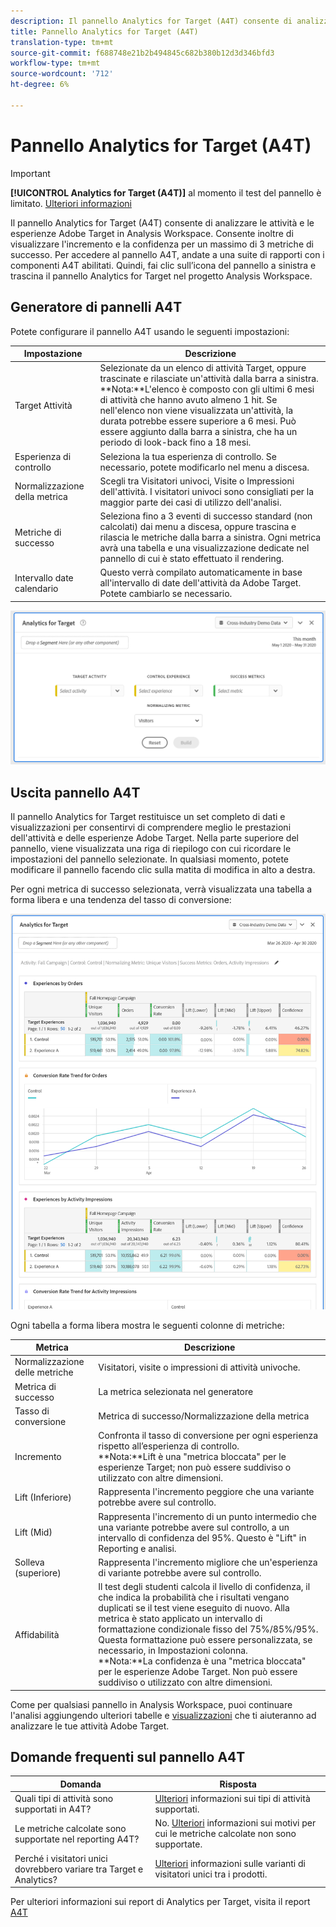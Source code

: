 ```yaml
---
description: Il pannello Analytics for Target (A4T) consente di analizzare le attività e le esperienze Adobe Target in Analysis Workspace.
title: Pannello Analytics for Target (A4T)
translation-type: tm+mt
source-git-commit: f688748e21b2b494845c682b380b12d3d346bfd3
workflow-type: tm+mt
source-wordcount: '712'
ht-degree: 6%

---
```



# Pannello Analytics for Target (A4T)

>[!IMPORTANT]
>
>**[!UICONTROL Analytics for Target (A4T)]** al momento il test del pannello è limitato. [Ulteriori informazioni](https://docs.adobe.com/content/help/it-IT/analytics/landing/an-releases.html)

Il pannello Analytics for Target (A4T) consente di analizzare le attività e le esperienze Adobe Target in Analysis Workspace. Consente inoltre di visualizzare l&#39;incremento e la confidenza per un massimo di 3 metriche di successo. Per accedere al pannello A4T, andate a una suite di rapporti con i componenti A4T abilitati. Quindi, fai clic sull’icona del pannello a sinistra e trascina il pannello Analytics for Target nel progetto Analysis Workspace.

## Generatore di pannelli A4T

Potete configurare il pannello A4T usando le seguenti impostazioni:

| Impostazione | Descrizione |
|---|---|
| Target Attività | Selezionate da un elenco di attività Target, oppure trascinate e rilasciate un&#39;attività dalla barra a sinistra.<br>**Nota:**L&#39;elenco è composto con gli ultimi 6 mesi di attività che hanno avuto almeno 1 hit. Se nell&#39;elenco non viene visualizzata un&#39;attività, la durata potrebbe essere superiore a 6 mesi. Può essere aggiunto dalla barra a sinistra, che ha un periodo di look-back fino a 18 mesi. |
| Esperienza di controllo | Seleziona la tua esperienza di controllo. Se necessario, potete modificarlo nel menu a discesa. |
| Normalizzazione della metrica | Scegli tra Visitatori univoci, Visite o Impressioni dell&#39;attività. I visitatori univoci sono consigliati per la maggior parte dei casi di utilizzo dell&#39;analisi. |
| Metriche di successo | Seleziona fino a 3 eventi di successo standard (non calcolati) dai menu a discesa, oppure trascina e rilascia le metriche dalla barra a sinistra. Ogni metrica avrà una tabella e una visualizzazione dedicate nel pannello di cui è stato effettuato il rendering. |
| Intervallo date calendario | Questo verrà compilato automaticamente in base all&#39;intervallo di date dell&#39;attività da Adobe Target. Potete cambiarlo se necessario. |

![](assets/a4t-panel-builder.png)

## Uscita pannello A4T

Il pannello Analytics for Target restituisce un set completo di dati e visualizzazioni per consentirvi di comprendere meglio le prestazioni dell&#39;attività e delle esperienze Adobe Target. Nella parte superiore del pannello, viene visualizzata una riga di riepilogo con cui ricordare le impostazioni del pannello selezionate. In qualsiasi momento, potete modificare il pannello facendo clic sulla matita di modifica in alto a destra.

Per ogni metrica di successo selezionata, verrà visualizzata una tabella a forma libera e una tendenza del tasso di conversione:

![](assets/a4t-rendered.png)

Ogni tabella a forma libera mostra le seguenti colonne di metriche:

| Metrica | Descrizione |
|---|---|
| Normalizzazione delle metriche | Visitatori, visite o impressioni di attività univoche. |
| Metrica di successo | La metrica selezionata nel generatore |
| Tasso di conversione | Metrica di successo/Normalizzazione della metrica |
| Incremento | Confronta il tasso di conversione per ogni esperienza rispetto all’esperienza di controllo.<br>**Nota:**Lift è una &quot;metrica bloccata&quot; per le esperienze Target; non può essere suddiviso o utilizzato con altre dimensioni. |
| Lift (Inferiore) | Rappresenta l&#39;incremento peggiore che una variante potrebbe avere sul controllo. |
| Lift (Mid) | Rappresenta l&#39;incremento di un punto intermedio che una variante potrebbe avere sul controllo, a un intervallo di confidenza del 95%. Questo è &quot;Lift&quot; in Reporting e analisi. |
| Solleva (superiore) | Rappresenta l&#39;incremento migliore che un&#39;esperienza di variante potrebbe avere sul controllo. |
| Affidabilità | Il test degli studenti calcola il livello di confidenza, il che indica la probabilità che i risultati vengano duplicati se il test viene eseguito di nuovo. Alla metrica è stato applicato un intervallo di formattazione condizionale fisso del 75%/85%/95%. Questa formattazione può essere personalizzata, se necessario, in Impostazioni colonna. <br>**Nota:**La confidenza è una &quot;metrica bloccata&quot; per le esperienze Adobe Target. Non può essere suddiviso o utilizzato con altre dimensioni. |

Come per qualsiasi pannello in Analysis Workspace, puoi continuare l&#39;analisi aggiungendo ulteriori tabelle e [visualizzazioni](https://docs.adobe.com/content/help/it-IT/analytics/analyze/analysis-workspace/visualizations/freeform-analysis-visualizations.html) che ti aiuteranno ad analizzare le tue attività Adobe Target.

## Domande frequenti sul pannello A4T

| Domanda | Risposta |
|---|---|
| Quali tipi di attività sono supportati in A4T? | [Ulteriori](https://docs.adobe.com/content/help/en/target/using/integrate/a4t/a4t-faq/a4t-faq-activity-setup.html) informazioni sui tipi di attività supportati. |
| Le metriche calcolate sono supportate nel reporting A4T? | No. [Ulteriori](https://docs.adobe.com/content/help/en/target/using/integrate/a4t/a4t-faq/a4t-faq-lift-and-confidence.html) informazioni sui motivi per cui le metriche calcolate non sono supportate. |
| Perché i visitatori unici dovrebbero variare tra Target e Analytics? | [Ulteriori](https://docs.adobe.com/content/help/en/target/using/integrate/a4t/a4t-faq/a4t-faq-viewing-reports.html) informazioni sulle varianti di visitatori unici tra i prodotti. |

Per ulteriori informazioni sui report di Analytics per Target, visita il report [A4T](https://docs.adobe.com/content/help/en/target/using/integrate/a4t/reporting.html)
